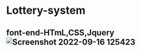 # Lottery-system
<h2>font-end-HTmL,CSS,Jquery </h2<br>
<h2back-end -Spring hipernate dependancies and ajax to connect UI<h2




![Screenshot 2022-09-16 125423](https://user-images.githubusercontent.com/92322715/190595715-d99df8c3-3a24-4f9a-ba78-0c0d22fa30d8.png)
